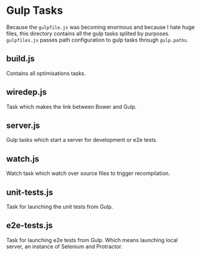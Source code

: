 # Gulp Tasks

Because the `gulpfile.js` was becoming enormous and because I hate huge files, this
directory contains all the gulp tasks splited by purposes. `gulpfiles.js` passes path 
configuration to gulp tasks through `gulp.paths`.

## build.js

Contains all optimisations tasks.

## wiredep.js

Task which makes the link between Bower and Gulp.

## server.js

Gulp tasks which start a server for development or e2e tests.

## watch.js

Watch task which watch over source files to trigger recompilation.

## unit-tests.js

Task for launching the unit tests from Gulp.

## e2e-tests.js

Task for launching e2e tests from Gulp. Which means launching local server,
an instance of Selenium and Protractor.
